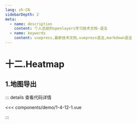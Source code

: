 ```yaml
---
lang: zh-CN
sidebarDepth: 2
meta:
  - name: description
    content: 个人总结的openlayers学习技术文档-语法
  - name: keywords
    content: vuepress,最新技术文档,vuepress语法,markdown语法
---
```


# 十二.Heatmap

## 1.地图导出


  <Container url="https://zhoubichuan.com/resume/?type=openlayers&name=1-4-12-1.vue" />

::: details 查看代码详情

<<< components/demo/1-4-12-1.vue

:::
